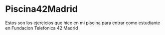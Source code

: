 # Piscina42Madrid
Estos son los ejercicios que hice en mi piscina para entrar como estudiante en Fundacion Telefonica 42 Madrid
